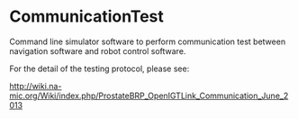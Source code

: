 CommunicationTest
=================

Command line simulator software to perform communication test between navigation software and robot control software.

For the detail of the testing protocol, please see:

http://wiki.na-mic.org/Wiki/index.php/ProstateBRP_OpenIGTLink_Communication_June_2013
